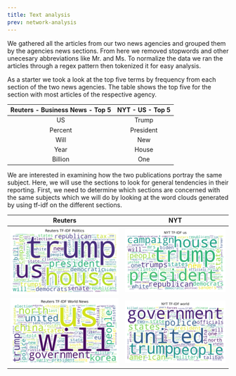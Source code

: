 ```yaml
---
title: Text analysis
prev: network-analysis
---
```


We gathered all the articles from our two news agencies and grouped them by the agencies news sections. From here we removed stopwords and other unecesary abbreviations like Mr. and Ms. To normalize the data we ran the articles through a regex pattern then tokenized it for easy analysis. 

As a starter we took a look at the top five terms by frequency from each section of the two news agencies. The table shows the top five for the section with most articles of the respective agency.

| Reuters - Business News - Top 5    |          NYT - US - Top 5         |
|:----------------------------------:|:---------------------------------:|
|                   US               |              Trump                |
|              Percent               |          President                |
|              Will                  |          New                      |
|              Year                  |          House                    |
|              Billion               |          One                      |


We are interested in examining how the two publications portray the same subject. Here, we will use the sections to look for general tendencies in their reporting.
First, we need to determine which sections are concerned with the same subjects which we will do by looking at the word clouds generated by using tf-idf on the different sections.


|               Reuters               |               NYT               |
|:----------------------------------:|:---------------------------------:|
| ![](/images/Reuters_TFIDF_Politics.png) | ![](/images/NYT_TFIDF_us.png) |
| ![](/images/Reuters_TFIDF_World_News.png) | ![](/images/NYT_TFIDF_world.png) |

